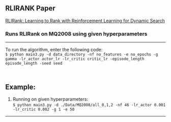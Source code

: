 ## RLIRANK Paper
[RLIRank: Learning to Rank with Reinforcement Learning for Dynamic Search](https://arxiv.org/abs/2105.10124)

### Runs RLIRank on MQ2008 using given hyperparameters

---

To run the algorithm, enter the following code:<br>
`$ python main3.py -d data_directory -nf no_features -e no_epochs -g gamma -lr_actor actor_lr -lr_critic critic_lr -episode_length episode_length -seed seed `<br>


<br>Example: 
---
1. Running on given hyperparameters: <br> `$ python main3.py -d ./Data/MQ2008/all_0,1,2 -nf 46 -lr_actor 0.001 -lr_critic 0.002 -g 1 -e 50`
---




